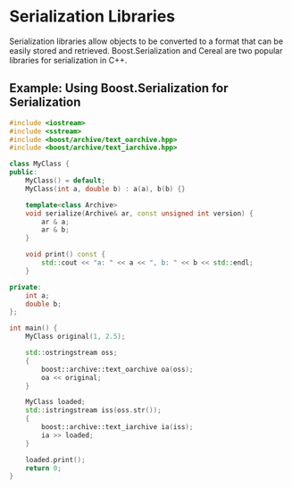 # Serialization Libraries

Serialization libraries allow objects to be converted to a format that can be easily stored and retrieved. Boost.Serialization and Cereal are two popular libraries for serialization in C++.

## Example: Using Boost.Serialization for Serialization

```cpp
#include <iostream>
#include <sstream>
#include <boost/archive/text_oarchive.hpp>
#include <boost/archive/text_iarchive.hpp>

class MyClass {
public:
    MyClass() = default;
    MyClass(int a, double b) : a(a), b(b) {}

    template<class Archive>
    void serialize(Archive& ar, const unsigned int version) {
        ar & a;
        ar & b;
    }

    void print() const {
        std::cout << "a: " << a << ", b: " << b << std::endl;
    }

private:
    int a;
    double b;
};

int main() {
    MyClass original(1, 2.5);

    std::ostringstream oss;
    {
        boost::archive::text_oarchive oa(oss);
        oa << original;
    }

    MyClass loaded;
    std::istringstream iss(oss.str());
    {
        boost::archive::text_iarchive ia(iss);
        ia >> loaded;
    }

    loaded.print();
    return 0;
}
```
